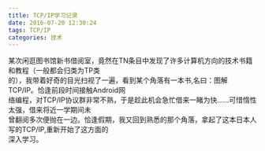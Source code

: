 ```yaml
---
title: TCP/IP学习记录
date: 2016-07-20 12:30:24
tags: TCP/IP
categories: 技术
---
```


某次闲逛图书馆新书借阅室，竟然在TN条目中发现了许多计算机方向的技术书籍和教程（一般都会归类为TP类<br>的），我带着好奇的目光扫视了一遍，看到某个角落有一本书,名曰：图解TCP/IP。恰逢前段时间接触Android网<br>络编程，对TCP/IP协议群非常不熟，于是趁此机会急忙借来一睹为快......可惜惰性太强，借来将近一学期间未<br>曾翻阅多次便抛在一边。恰逢假期，我又回到熟悉的那个角落，拿起了这本日本人写的TCP/IP,重新开始了这方面的<br>深入学习。

<!--more-->



